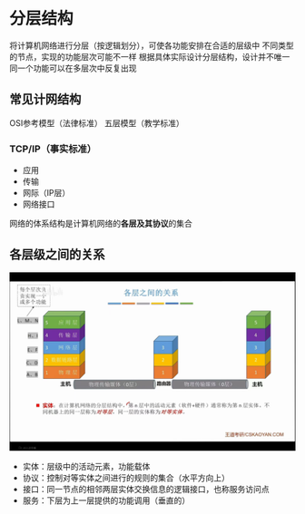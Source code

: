 


# 分层结构
将计算机网络进行分层（按逻辑划分），可使各功能安排在合适的层级中
不同类型的节点，实现的功能层次可能不一样
根据具体实际设计分层结构，设计并不唯一
同一个功能可以在多层次中反复出现

## 常见计网结构
OSI参考模型（法律标准）
五层模型（教学标准）
### TCP/IP（事实标准）
- 应用
- 传输
- 网际（IP层）
- 网络接口

网络的体系结构是计算机网络的**各层及其协议**的集合

## 各层级之间的关系

![输入图片说明](/imgs/2025-07-18/glmC8gHlK1gJ3i4V.jpeg)

- 实体：层级中的活动元素，功能载体
- 协议：控制对等实体之间进行的规则的集合（水平方向上）
- 接口：同一节点的相邻两层实体交换信息的逻辑接口，也称服务访问点
- 服务：下层为上一层提供的功能调用（垂直的）
<!--stackedit_data:
eyJoaXN0b3J5IjpbNDYyOTQyMzM5LDE4NTY4MzMxMDJdfQ==
-->